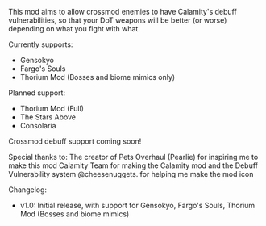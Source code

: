 This mod aims to allow crossmod enemies to have Calamity's debuff vulnerabilities, so that your DoT weapons will be better (or worse) depending on what you fight with what.

Currently supports:
* Gensokyo
* Fargo's Souls
* Thorium Mod (Bosses and biome mimics only)

Planned support:
* Thorium Mod (Full)
* The Stars Above
* Consolaria

Crossmod debuff support coming soon!

Special thanks to:
The creator of Pets Overhaul (Pearlie) for inspiring me to make this mod
Calamity Team for making the Calamity mod and the Debuff Vulnerability system
@cheesenuggets. for helping me make the mod icon

Changelog:
* v1.0: Initial release, with support for Gensokyo, Fargo's Souls, Thorium Mod (Bosses and biome mimics)
